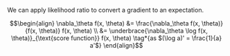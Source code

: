 We can apply likelihood ratio to convert a gradient to an expectation.

$$\begin{align}
\nabla_\theta f(x, \theta) &= \frac{\nabla_\theta f(x, \theta)}{f(x, \theta)} f(x, \theta) \\
 &= \underbrace{\nabla_\theta \log f(x, \theta)}_{\text{score function}} f(x, \theta) \tag*{as $(\log a)' = \frac{1}{a} a'$}
\end{align}$$